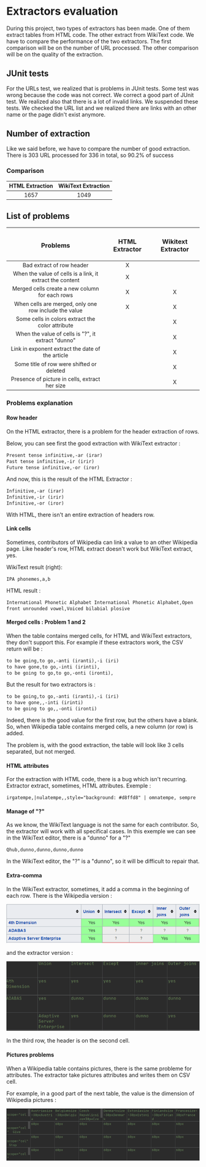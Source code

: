 # Extractors evaluation
During this project, two types of extractors has been made. One of them extract tables from HTML code. 
The other extract from WikiText code. We have to compare the performance of the two extractors. 
The first comparison will be on the number of URL processed. 
The other comparison will be on the quality of the extraction.

## JUnit tests

For the URLs test, we realized that is problems in JUnit tests. Some test was wrong because the code was not correct. We correct a good part of JUnit test. We realized also that there is a lot of invalid links. We suspended these tests. We checked the URL list and we realized there are links with an other name or the page didn't exist anymore.

## Number of extraction

Like we said before, we have to compare the number of good extraction.
There is 303 URL processed for 336 in total, so 90.2% of success

### Comparison

|HTML Extraction|WikiText Extraction|
|:----------:|:---------:|
|1657|1049|
 
## List of problems
|<h3>Problems </h3>| <h3>HTML Extractor</h3>       |  <h3>Wikitext Extractor</h3>  |
|:---------------:|:------------:|:------------:| 
|Bad extract of row header| X ||
|When the value of cells is a link, it extract the content| X ||
|Merged cells create a new column for each rows| X | X |
|When cells are merged, only one row include the value| X | X |
|Some cells in colors extract the color attribute|| X |
|When the value of cells is "?", it extract "dunno"| | X |
|Link in exponent extract the date of the article | | X |
|Some title of row were shifted or deleted| | X |
|Presence of picture in cells, extract her size| | X |

### Problems explanation

#### Row header

On the HTML extractor, there is a problem for the header extraction of rows.

Below, you can see first the good extraction with WikiText extractor :

```
Present tense infinitive,-ar (irar)
Past tense infinitive,-ir (irir)
Future tense infinitive,-or (iror)
```

And now, this is the result of the HTML Extractor : 

```
Infinitive,-ar (irar)
Infinitive,-ir (irir)
Infinitive,-or (iror)
```

With HTML, there isn't an entire extraction of headers row.

#### Link cells

Sometimes, contributors of Wikipedia can link a value to an other Wikipedia page.
Like header's row, HTML extract doesn't work but WikiText extract, yes.

WikiText result (right): 

```
IPA phonemes,a,b
```

HTML result : 

```
International Phonetic Alphabet International Phonetic Alphabet,Open front unrounded vowel,Voiced bilabial plosive
```

#### Merged cells : Problem 1 and 2

When the table contains merged cells, for HTML and WikiText extractors, they don't support this.
For example if these extractors work, the CSV return will be :

```
to be going,to go,-anti (iranti),-i (iri)
to have gone,to go,-inti (irinti),
to be going to go,to go,-onti (ironti),
```

But the result for two extractors is : 

```
to be going,to go,-anti (iranti),-i (iri)
to have gone,,-inti (irinti)
to be going to go,,-onti (ironti)
```

Indeed, there is the good value for the first row, but the others have a blank. So, when Wikipedia table contains merged cells, a new column (or row) is added.

The problem is, with the good extraction, the table will look like 3 cells separated, but not merged.

#### HTML attributes

For the extraction with HTML code, there is a bug which isn't recurring. 
Extractor extract, sometimes, HTML attributes. Exemple : 

```
irgatempe,|nulatempe,,style="background: #d8ffd8" | omnatempe, sempre
``` 

#### Manage of "?"

As we know, the WikiText language is not the same for each contributor.
So, the extractor will work with all specifical cases. In this exemple
we can see in the WikiText editor, there is a "dunno" for a "?"

```
Qhub,dunno,dunno,dunno,dunno
```

In the WikiText editor, the "?" is a "dunno", so it will be difficult to repair that.

#### Extra-comma

In the WikiText extractor, sometimes, it add a comma in the beginning of each row.
There is the Wikipedia version : 

![100% center](images/WikiText.PNG)

and the extractor version : 

![100% center](images/CSVEx.PNG)

In the third row, the header is on the second cell.

#### Pictures problems 

When a Wikipedia table contains pictures, there is the same probleme for attributes.
The extractor take pictures attributes and writes them on CSV cell.

For example, in a good part of the next table, the value is the dimension of Wikipedia pictures : 

![100% center](images/CSVEx2.PNG)
